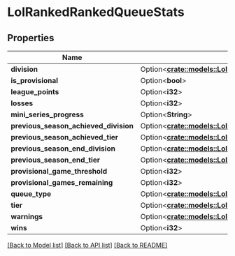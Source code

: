 # LolRankedRankedQueueStats

## Properties

Name | Type | Description | Notes
------------ | ------------- | ------------- | -------------
**division** | Option<[**crate::models::LolRankedLeagueDivision**](LolRankedLeagueDivision.md)> |  | [optional]
**is_provisional** | Option<**bool**> |  | [optional]
**league_points** | Option<**i32**> |  | [optional]
**losses** | Option<**i32**> |  | [optional]
**mini_series_progress** | Option<**String**> |  | [optional]
**previous_season_achieved_division** | Option<[**crate::models::LolRankedLeagueDivision**](LolRankedLeagueDivision.md)> |  | [optional]
**previous_season_achieved_tier** | Option<[**crate::models::LolRankedLeagueTier**](LolRankedLeagueTier.md)> |  | [optional]
**previous_season_end_division** | Option<[**crate::models::LolRankedLeagueDivision**](LolRankedLeagueDivision.md)> |  | [optional]
**previous_season_end_tier** | Option<[**crate::models::LolRankedLeagueTier**](LolRankedLeagueTier.md)> |  | [optional]
**provisional_game_threshold** | Option<**i32**> |  | [optional]
**provisional_games_remaining** | Option<**i32**> |  | [optional]
**queue_type** | Option<[**crate::models::LolRankedLeagueQueueType**](LolRankedLeagueQueueType.md)> |  | [optional]
**tier** | Option<[**crate::models::LolRankedLeagueTier**](LolRankedLeagueTier.md)> |  | [optional]
**warnings** | Option<[**crate::models::LolRankedRankedQueueWarnings**](LolRankedRankedQueueWarnings.md)> |  | [optional]
**wins** | Option<**i32**> |  | [optional]

[[Back to Model list]](../README.md#documentation-for-models) [[Back to API list]](../README.md#documentation-for-api-endpoints) [[Back to README]](../README.md)


